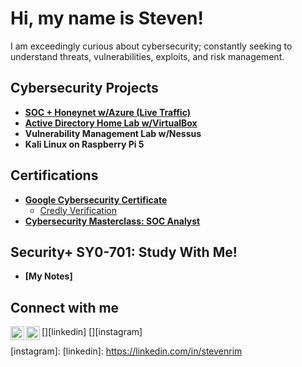<h1>Hi, my name is Steven!</h1>
I am exceedingly curious about cybersecurity; constantly seeking to understand threats, vulnerabilities, exploits, and risk management.  

<h2>Cybersecurity Projects</h2>

- <b>[SOC + Honeynet w/Azure (Live Traffic)](https://github.com/stevenrim/honeynet)</b>
- <b>[Active Directory Home Lab w/VirtualBox]()</b>
- <b>Vulnerability Management Lab w/Nessus</b>
- <b>Kali Linux on Raspberry Pi 5</b>

<h2>Certifications</h2>

- <b>[Google Cybersecurity Certificate](https://www.coursera.org/account/accomplishments/specialization/certificate/SP8CUMT37QPG)</b>
  - [Credly Verification](https://www.credly.com/badges/c5dc51ac-beae-45ef-b27b-a060075191e3/print)
- <b>[Cybersecurity Masterclass: SOC Analyst](https://app.kajabi.com/certificates/72ada0d2)</b>

<h2>Security+ SY0-701: Study With Me!</h2>

- <b>[My Notes]</b>

<h2>Connect with me</h2>

[<img align="left" alt="StevenRim | LinkedIn" width="22px" src="https://cdn.jsdelivr.net/npm/simple-icons@v3/icons/linkedin.svg" />][linkedin]
[<img align="left" alt="StevenRim | Instagram" width="22px" src="https://cdn.jsdelivr.net/npm/simple-icons@v3/icons/instagram.svg" />][instagram]

[instagram]: 
[linkedin]: https://linkedin.com/in/stevenrim

